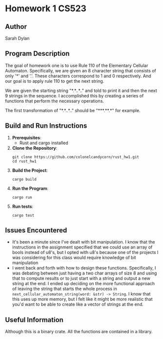 # Homework 1 CS523
## Author
Sarah Dylan

## Program Description

The goal of homework one is to use Rule 110 of the Elementary
Cellular Automaton. Specifically, we are given an 8 character string
that consists of only '*' and '.'. These characters correspond to 1 and 0
respectively. And our goal is to apply rule 110 to get the next string.

We are given the starting string "\*.\*..\*.." and told to print it and then the next 9
strings in the sequence. I accomplished this by creating a series of functions that
perform the necessary operations.

The first transformation of "\*.\*..\*.." should be "\*\*\*.\*\*.\*" for example.

## Build and Run Instructions

1. **Prerequisites**:
    * Rust and cargo installed
2. **Clone the Repository**:
   ```
   git clone https://github.com/colonelcandycorn/rust_hw1.git
   cd rust_hw1
   ```
3. **Build the Project**:
    ```
    cargo build
    ```
4. **Run the Program**:
    ```
    cargo run
    ```
5. **Run tests**:
    ```
    cargo test
    ```

## Issues Encountered
* It's been a minute since I've dealt with bit manipulation. I know
that the instructions in the assignment specified that we could use 
an array of bools instead of u8's, but I opted with u8's because one
of the projects I was considering for this class would require knowledge
of bit manipulation
* I went back and forth with how to design these functions. Specifically,
I was debating between just having a two char arrays of size 8 and using
that to compute results or to just start with a string and output a new string
at the end. I ended up deciding on the more functional approach of leaving
the string that starts the whole process in `next_cellular_automaton_string(word: &str) -> String`.
I know that this uses up more memory, but I felt like it might be more realistic that
you'd want to be able to create like a vector of strings at the end.

## Useful Information

Although this is a binary crate. All the functions are contained in a library.